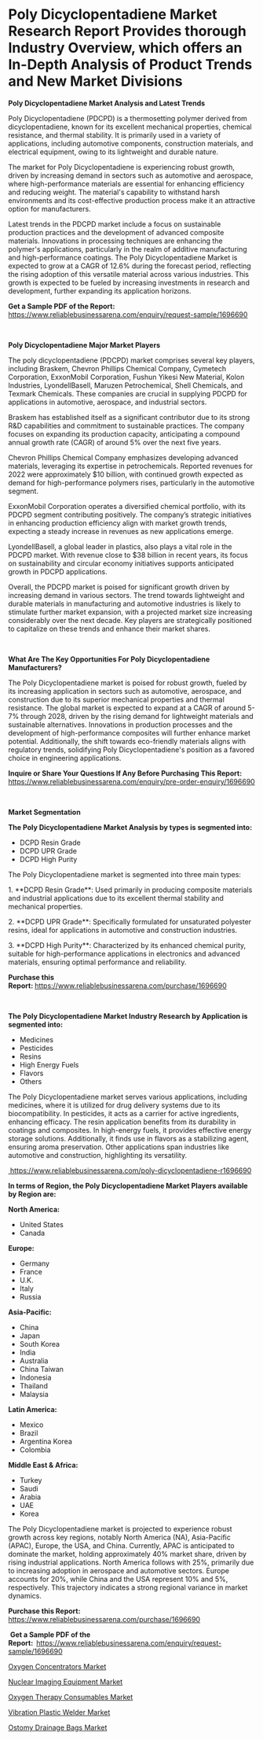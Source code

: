 <p><h1>Poly Dicyclopentadiene Market Research Report Provides thorough Industry Overview, which offers an In-Depth Analysis of Product Trends and New Market Divisions</h1></p><p><strong>Poly Dicyclopentadiene Market Analysis and Latest Trends</strong></p>
<p><p>Poly Dicyclopentadiene (PDCPD) is a thermosetting polymer derived from dicyclopentadiene, known for its excellent mechanical properties, chemical resistance, and thermal stability. It is primarily used in a variety of applications, including automotive components, construction materials, and electrical equipment, owing to its lightweight and durable nature.</p><p>The market for Poly Dicyclopentadiene is experiencing robust growth, driven by increasing demand in sectors such as automotive and aerospace, where high-performance materials are essential for enhancing efficiency and reducing weight. The material's capability to withstand harsh environments and its cost-effective production process make it an attractive option for manufacturers.</p><p>Latest trends in the PDCPD market include a focus on sustainable production practices and the development of advanced composite materials. Innovations in processing techniques are enhancing the polymer's applications, particularly in the realm of additive manufacturing and high-performance coatings. The Poly Dicyclopentadiene Market is expected to grow at a CAGR of 12.6% during the forecast period, reflecting the rising adoption of this versatile material across various industries. This growth is expected to be fueled by increasing investments in research and development, further expanding its application horizons.</p></p>
<p><strong>Get a Sample PDF of the Report:&nbsp;</strong> <a href="https://www.reliablebusinessarena.com/enquiry/request-sample/1696690?utm_campaign=1551&utm_medium=2&utm_source=Github&utm_content=ia&utm_term=20102024&utm_id=poly-dicyclopentadiene">https://www.reliablebusinessarena.com/enquiry/request-sample/1696690</a></p>
<p>&nbsp;</p>
<p><strong>Poly Dicyclopentadiene Major Market Players</strong></p>
<p><p>The poly dicyclopentadiene (PDCPD) market comprises several key players, including Braskem, Chevron Phillips Chemical Company, Cymetech Corporation, ExxonMobil Corporation, Fushun Yikesi New Material, Kolon Industries, LyondellBasell, Maruzen Petrochemical, Shell Chemicals, and Texmark Chemicals. These companies are crucial in supplying PDCPD for applications in automotive, aerospace, and industrial sectors.</p><p>Braskem has established itself as a significant contributor due to its strong R&D capabilities and commitment to sustainable practices. The company focuses on expanding its production capacity, anticipating a compound annual growth rate (CAGR) of around 5% over the next five years.</p><p>Chevron Phillips Chemical Company emphasizes developing advanced materials, leveraging its expertise in petrochemicals. Reported revenues for 2022 were approximately $10 billion, with continued growth expected as demand for high-performance polymers rises, particularly in the automotive segment.</p><p>ExxonMobil Corporation operates a diversified chemical portfolio, with its PDCPD segment contributing positively. The company’s strategic initiatives in enhancing production efficiency align with market growth trends, expecting a steady increase in revenues as new applications emerge.</p><p>LyondellBasell, a global leader in plastics, also plays a vital role in the PDCPD market. With revenue close to $38 billion in recent years, its focus on sustainability and circular economy initiatives supports anticipated growth in PDCPD applications.</p><p>Overall, the PDCPD market is poised for significant growth driven by increasing demand in various sectors. The trend towards lightweight and durable materials in manufacturing and automotive industries is likely to stimulate further market expansion, with a projected market size increasing considerably over the next decade. Key players are strategically positioned to capitalize on these trends and enhance their market shares.</p></p>
<p>&nbsp;</p>
<p><strong>What Are The Key Opportunities For Poly Dicyclopentadiene Manufacturers?</strong></p>
<p><p>The Poly Dicyclopentadiene market is poised for robust growth, fueled by its increasing application in sectors such as automotive, aerospace, and construction due to its superior mechanical properties and thermal resistance. The global market is expected to expand at a CAGR of around 5-7% through 2028, driven by the rising demand for lightweight materials and sustainable alternatives. Innovations in production processes and the development of high-performance composites will further enhance market potential. Additionally, the shift towards eco-friendly materials aligns with regulatory trends, solidifying Poly Dicyclopentadiene's position as a favored choice in engineering applications.</p></p>
<p><strong>Inquire or Share Your Questions If Any Before Purchasing This Report:</strong> <a href="https://www.reliablebusinessarena.com/enquiry/pre-order-enquiry/1696690?utm_campaign=1551&utm_medium=2&utm_source=Github&utm_content=ia&utm_term=20102024&utm_id=poly-dicyclopentadiene">https://www.reliablebusinessarena.com/enquiry/pre-order-enquiry/1696690</a></p>
<p>&nbsp;</p>
<p><strong>Market Segmentation</strong></p>
<p><strong>The Poly Dicyclopentadiene Market Analysis by types is segmented into:</strong></p>
<p><ul><li>DCPD Resin Grade</li><li>DCPD UPR Grade</li><li>DCPD High Purity</li></ul></p>
<p><p>The Poly Dicyclopentadiene market is segmented into three main types: </p><p>1. **DCPD Resin Grade**: Used primarily in producing composite materials and industrial applications due to its excellent thermal stability and mechanical properties.</p><p>2. **DCPD UPR Grade**: Specifically formulated for unsaturated polyester resins, ideal for applications in automotive and construction industries.</p><p>3. **DCPD High Purity**: Characterized by its enhanced chemical purity, suitable for high-performance applications in electronics and advanced materials, ensuring optimal performance and reliability.</p></p>
<p><strong>Purchase this Report:&nbsp;</strong><a href="https://www.reliablebusinessarena.com/purchase/1696690?utm_campaign=1551&utm_medium=2&utm_source=Github&utm_content=ia&utm_term=20102024&utm_id=poly-dicyclopentadiene">https://www.reliablebusinessarena.com/purchase/1696690</a></p>
<p>&nbsp;</p>
<p><strong>The Poly Dicyclopentadiene Market Industry Research by Application is segmented into:</strong></p>
<p><ul><li>Medicines</li><li>Pesticides</li><li>Resins</li><li>High Energy Fuels</li><li>Flavors</li><li>Others</li></ul></p>
<p><p>The Poly Dicyclopentadiene market serves various applications, including medicines, where it is utilized for drug delivery systems due to its biocompatibility. In pesticides, it acts as a carrier for active ingredients, enhancing efficacy. The resin application benefits from its durability in coatings and composites. In high-energy fuels, it provides effective energy storage solutions. Additionally, it finds use in flavors as a stabilizing agent, ensuring aroma preservation. Other applications span industries like automotive and construction, highlighting its versatility.</p></p>
<p><a href="https://www.reliablebusinessarena.com/poly-dicyclopentadiene-r1696690?utm_campaign=1551&utm_medium=2&utm_source=Github&utm_content=ia&utm_term=20102024&utm_id=poly-dicyclopentadiene">&nbsp;https://www.reliablebusinessarena.com/poly-dicyclopentadiene-r1696690</a></p>
<p><strong>In terms of Region, the Poly Dicyclopentadiene Market Players available by Region are:</strong></p>
<p>
    <p> <strong> North America: </strong>
        <ul>
            <li>United States</li>
            <li>Canada</li>
        </ul>
        </p> 
    <p> <strong> Europe: </strong>
        <ul>
            <li>Germany</li>
            <li>France</li>
            <li>U.K.</li>
            <li>Italy</li>
            <li>Russia</li>
        </ul>
        </p> 
    <p> <strong> Asia-Pacific: </strong>
        <ul>
            <li>China</li>
            <li>Japan</li>
            <li>South Korea</li>
            <li>India</li>
            <li>Australia</li>
            <li>China Taiwan</li>
            <li>Indonesia</li>
            <li>Thailand</li>
            <li>Malaysia</li>
        </ul>
        </p> 
    <p> <strong> Latin America: </strong>
        <ul>
            <li>Mexico</li>
            <li>Brazil</li>
            <li>Argentina Korea</li>
            <li>Colombia</li>
        </ul>
        </p> 
    <p> <strong> Middle East & Africa: </strong>
        <ul>
            <li>Turkey</li>
            <li>Saudi</li>
            <li>Arabia</li>
            <li>UAE</li>
            <li>Korea</li>
        </ul>
    </p>
    </p>
<p><p>The Poly Dicyclopentadiene market is projected to experience robust growth across key regions, notably North America (NA), Asia-Pacific (APAC), Europe, the USA, and China. Currently, APAC is anticipated to dominate the market, holding approximately 40% market share, driven by rising industrial applications. North America follows with 25%, primarily due to increasing adoption in aerospace and automotive sectors. Europe accounts for 20%, while China and the USA represent 10% and 5%, respectively. This trajectory indicates a strong regional variance in market dynamics.</p></p>
<p><strong>Purchase this Report: </strong><a href="https://www.reliablebusinessarena.com/purchase/1696690?utm_campaign=1551&utm_medium=2&utm_source=Github&utm_content=ia&utm_term=20102024&utm_id=poly-dicyclopentadiene">https://www.reliablebusinessarena.com/purchase/1696690</a></p>
<p>&nbsp;<strong>Get a Sample PDF of the Report:&nbsp;&nbsp;</strong><a href="https://www.reliablebusinessarena.com/enquiry/request-sample/1696690?utm_campaign=1551&utm_medium=2&utm_source=Github&utm_content=ia&utm_term=20102024&utm_id=poly-dicyclopentadiene">https://www.reliablebusinessarena.com/enquiry/request-sample/1696690</a></p>
<p><strong></strong></p>
<p><p><a href="https://www.linkedin.com/pulse/oxygen-concentrators-market-trends-strategic-insights-2024-s27re?utm_campaign=1551&utm_medium=2&utm_source=Github&utm_content=ia&utm_term=20102024&utm_id=poly-dicyclopentadiene">Oxygen Concentrators Market</a></p><p><a href="https://www.linkedin.com/pulse/nuclear-imaging-equipment-value-chain-analysis-from-prw7e?utm_campaign=1551&utm_medium=2&utm_source=Github&utm_content=ia&utm_term=20102024&utm_id=poly-dicyclopentadiene">Nuclear Imaging Equipment Market</a></p><p><a href="https://www.linkedin.com/pulse/global-oxygen-therapy-consumables-market-product-types-psfle?utm_campaign=1551&utm_medium=2&utm_source=Github&utm_content=ia&utm_term=20102024&utm_id=poly-dicyclopentadiene">Oxygen Therapy Consumables Market</a></p><p><a href="https://github.com/JakirUddin511/Market-Research-Report-List-1/blob/main/vibration-plastic-welder-market.md?utm_campaign=1551&utm_medium=2&utm_source=Github&utm_content=ia&utm_term=20102024&utm_id=poly-dicyclopentadiene">Vibration Plastic Welder Market</a></p><p><a href="https://www.linkedin.com/pulse/ostomy-drainage-bags-market-size-status-forecast-2024-2031-snvwe?utm_campaign=1551&utm_medium=2&utm_source=Github&utm_content=ia&utm_term=20102024&utm_id=poly-dicyclopentadiene">Ostomy Drainage Bags Market</a></p></p>